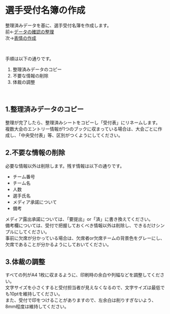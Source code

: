 # 選手受付名簿の作成

整理済みデータを基に、選手受付名簿を作成します。  
前←[データの確認の整理](checkEntryData.md)  
次→[表情の作成](makePlayerReceptionList.md)  

<br>

手順は以下の通りです。  
1. 整理済みデータのコピー
2. 不要な情報の削除
3. 体裁の調整

<br>

## 1.整理済みデータのコピー

整理が完了したら、整理済みシートをコピーし「受付表」にリネームします。  
複数大会のエントリー情報が1つのブックに収まっている場合は、大会ごとに作成し、「中央受付表」等、区別がつくようにしてください。

## 2.不要な情報の削除

必要な情報以外は削除します。残す情報は以下の通りです。  
* チーム番号
* チーム名
* 人数
* 選手氏名
* メディア承諾について
* 備考

メディア露出承諾については、「要提出」or「済」に書き換えてください。  
備考欄については、受付で把握しておくべき情報以外は削除し、できるだけシンプルにしてください。  
事前に欠席が分かっている場合は、欠席者or欠席チームの背景色をグレーにし、欠席であることが分かるようにしておいてください。

## 3.体裁の調整

すべての列がA4 1枚に収まるように、印刷時の余白や列幅などを調整してください。  
文字サイズを小さくすると受付担当者が見えなくなるので、文字サイズは最低でも10ptを維持してください。  
また、受付で印をつけることがありますので、左余白は削りすぎないよう、8mm程度は維持してください。

